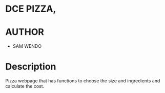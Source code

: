 # 

# DCE PIZZA,

# AUTHOR
* SAM WENDO

# Description

Pizza webpage that has functions to choose the size and ingredients and calculate the cost.
